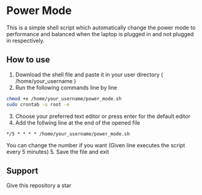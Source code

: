 # Power Mode

This is a simple shell script which automatically change the power mode to performance and balanced when the laptop is plugged in and not plugged in respectively.

## How to use
1. Download the shell file and paste it in your user directory ( /home/your_username )
2. Run the following commands line by line
```bash
chmod +x /home/your_username/power_mode.sh
sudo crontab -u root -e
```
3. Choose your preferred text editor or press enter for the default editor
4. Add the follwing line at the end of the opened file
```
*/5 * * * * /home/your_username/power_mode.sh
```
You can change the number if you want (Given line executes the script every 5 minutes)
5. Save the file and exit

## Support
Give this repository a star
